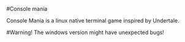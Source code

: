 #Console mania

Console Mania is a linux native terminal game inspired by Undertale.

#Warning!
The windows version might have unexpected bugs!
